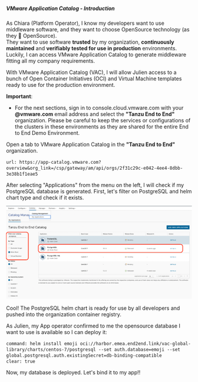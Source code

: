##### VMware Application Catalog - Introduction 

As Chiara (Platform Operator), I know my developers want to use middleware software, and they want to choose OpenSource technology (as they 💙 OpenSource).  
They want to use software **trusted** by my organization, **continuously maintained** and **verifiably tested for use in production** environments. 
Luckily, I can access VMware Application Catalog to generate middleware fitting all my company requirements.  

With VMware Application Catalog (VAC), I will allow Julien access to a bunch of Open Container Initiatives (OCI) and Virtual Machine templates ready to use for the production environment.

**Important**: 
- For the next sections, sign in to console.cloud.vmware.com with your **@vmware.com** email address and select the **"Tanzu End to End"** organization. Please be careful to keep the services or configurations of the clusters in these environments as they are shared for the entire End to End Demo Environment.

Open a tab to VMware Application Catalog in the **"Tanzu End to End"** organization.
```dashboard:open-url
url: https://app-catalog.vmware.com?overview&org_link=/csp/gateway/am/api/orgs/2f31c29c-e042-4ee4-8dbb-3e38b1f1eae5
```
After selecting "Applications" from the menu on the left, I will check if my PostgreSQL database is generated. First, let's filter on PostgreSQL and helm chart type and check if it exists.

![VAC search postgreSQL](../images/vac-postgres-search.png)

Cool! The PostgreSQL helm chart is ready for use by all developers and pushed into the organization container registry. 

As Julien, my App operator confirmed to me the opensource database I want to use is available so I can deploy it:

```terminal:execute
command: helm install emoji oci://harbor.emea.end2end.link/vac-global-library/charts/centos-7/postgresql --set auth.database=emoji --set global.postgresql.auth.existingSecret=db-binding-compatible
clear: true
```

Now, my database is deployed. Let's bind it to my app!! 
